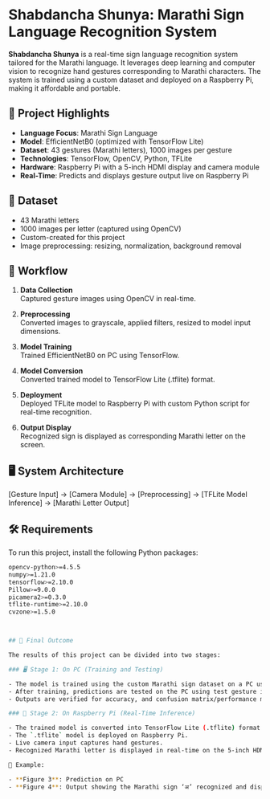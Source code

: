 # Shabdancha Shunya: Marathi Sign Language Recognition System

**Shabdancha Shunya** is a real-time sign language recognition system tailored for the Marathi language. It leverages deep learning and computer vision to recognize hand gestures corresponding to Marathi characters. The system is trained using a custom dataset and deployed on a Raspberry Pi, making it affordable and portable.

## 🧠 Project Highlights

- **Language Focus**: Marathi Sign Language  
- **Model**: EfficientNetB0 (optimized with TensorFlow Lite)  
- **Dataset**: 43 gestures (Marathi letters), 1000 images per gesture  
- **Technologies**: TensorFlow, OpenCV, Python, TFLite  
- **Hardware**: Raspberry Pi with a 5-inch HDMI display and camera module  
- **Real-Time**: Predicts and displays gesture output live on Raspberry Pi

## 📁 Dataset

- 43 Marathi letters
- 1000 images per letter (captured using OpenCV)
- Custom-created for this project
- Image preprocessing: resizing, normalization, background removal

## 🚀 Workflow

1. **Data Collection**  
   Captured gesture images using OpenCV in real-time.

2. **Preprocessing**  
   Converted images to grayscale, applied filters, resized to model input dimensions.

3. **Model Training**  
   Trained EfficientNetB0 on PC using TensorFlow.

4. **Model Conversion**  
   Converted trained model to TensorFlow Lite (.tflite) format.

5. **Deployment**  
   Deployed TFLite model to Raspberry Pi with custom Python script for real-time recognition.

6. **Output Display**  
   Recognized sign is displayed as corresponding Marathi letter on the screen.

## 🖥️ System Architecture

[Gesture Input] → [Camera Module] → [Preprocessing] → [TFLite Model Inference] → [Marathi Letter Output]



## 🛠️ Requirements

To run this project, install the following Python packages:

```bash
opencv-python>=4.5.5  
numpy>=1.21.0  
tensorflow>=2.10.0  
Pillow>=9.0.0  
picamera2>=0.3.0  
tflite-runtime>=2.10.0  
cvzone>=1.5.0



## 🎯 Final Outcome

The results of this project can be divided into two stages:

### 🖥️ Stage 1: On PC (Training and Testing)

- The model is trained using the custom Marathi sign dataset on a PC using TensorFlow and EfficientNetB0.
- After training, predictions are tested on the PC using test gesture images.
- Outputs are verified for accuracy, and confusion matrix/performance metrics are generated.

### 🍓 Stage 2: On Raspberry Pi (Real-Time Inference)

- The trained model is converted into TensorFlow Lite (.tflite) format for optimized performance.
- The `.tflite` model is deployed on Raspberry Pi.
- Live camera input captures hand gestures.
- Recognized Marathi letter is displayed in real-time on the 5-inch HDMI display connected to the Pi.

📸 Example:

- **Figure 3**: Prediction on PC  
- **Figure 4**: Output showing the Marathi sign ‘अ’ recognized and displayed on the Raspberry Pi


